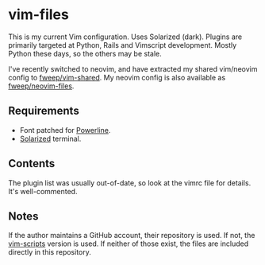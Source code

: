 vim-files
========

This is my current Vim configuration.  Uses Solarized (dark).  Plugins
are primarily targeted at Python, Rails and Vimscript development.
Mostly Python these days, so the others may be stale.

I've recently switched to neovim, and have extracted my shared
vim/neovim config to
[fweep/vim-shared](https://github.com/fweep/vim-shared). My neovim
config is also available as
[fweep/neovim-files](https://github.com/fweep/neovim-files).

Requirements
------------

* Font patched for [Powerline](https://github.com/Lokaltog/vim-powerline.git).
* [Solarized](https://github.com/altercation/solarized) terminal.

Contents
--------

The plugin list was usually out-of-date, so look at the vimrc file for
details.  It's well-commented.

Notes
-----

If the author maintains a GitHub account, their repository is used.  If not,
the [vim-scripts](https://github.com/vim-scripts) version is used.  If
neither of those exist, the files are included directly in this repository.
